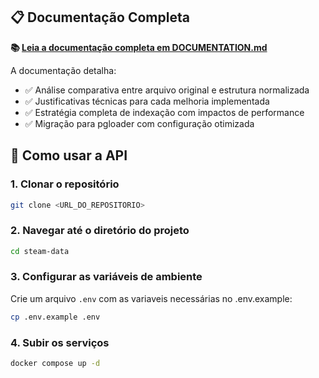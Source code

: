 ## 📋 Documentação Completa

**📚 [Leia a documentação completa em DOCUMENTATION.md](./DOCUMENTATION.md)**

A documentação detalha:
- ✅ Análise comparativa entre arquivo original e estrutura normalizada
- ✅ Justificativas técnicas para cada melhoria implementada
- ✅ Estratégia completa de indexação com impactos de performance
- ✅ Migração para pgloader com configuração otimizada

## 🚀 Como usar a API

### 1. Clonar o repositório
```bash
git clone <URL_DO_REPOSITORIO>
```

### 2. Navegar até o diretório do projeto
```bash
cd steam-data
```

### 3. Configurar as variáveis de ambiente
Crie um arquivo `.env` com as variaveis necessárias no .env.example:
```bash
cp .env.example .env
```

### 4. Subir os serviços
```bash
docker compose up -d
```